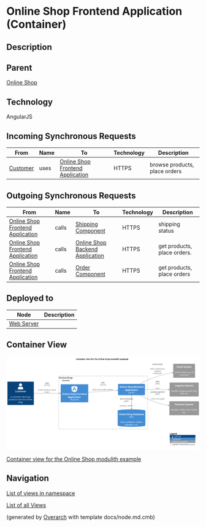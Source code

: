 
# Online Shop Frontend Application (Container)
## Description


## Parent
[Online Shop](../../../../software-development/architecture/example/modulith/online-shop-system.md)

## Technology
AngularJS
## Incoming Synchronous Requests 
| From | Name | To | Technology | Description |
|---|---|---|---|---|
| [Customer](../../../../software-development/architecture/example/modulith/customer.md) | uses | [Online Shop Frontend Application](../../../../software-development/architecture/example/modulith/online-shop-frontend.md) | HTTPS | browse products, place orders |
## Outgoing Synchronous Requests 
| From | Name | To | Technology | Description |
|---|---|---|---|---|
| [Online Shop Frontend Application](../../../../software-development/architecture/example/modulith/online-shop-frontend.md) | calls | [Shipping Component](../../../../software-development/architecture/example/modulith/shipping-component.md) | HTTPS | shipping status |
| [Online Shop Frontend Application](../../../../software-development/architecture/example/modulith/online-shop-frontend.md) | calls | [Online Shop Backend Application](../../../../software-development/architecture/example/modulith/online-shop-backend.md) | HTTPS | get products, place orders. |
| [Online Shop Frontend Application](../../../../software-development/architecture/example/modulith/online-shop-frontend.md) | calls | [Order Component](../../../../software-development/architecture/example/modulith/order-component.md) | HTTPS | get products, place orders |
## Deployed to
| Node | Description |
|---|---|
| [Web Server](../../../../software-development/architecture/example/modulith/web-server.md)|  |

## Container View
![Container view for the Online Shop modulith example](../../../../software-development/architecture/example/modulith/container-view.png)

[Container view for the Online Shop modulith example](../../../../software-development/architecture/example/modulith/container-view.md)


## Navigation
[List of views in namespace](./views-in-namespace.md)

[List of all Views](../../../../views.md)


(generated by [Overarch](https://github.com/soulspace-org/overarch) with template docs/node.md.cmb)
